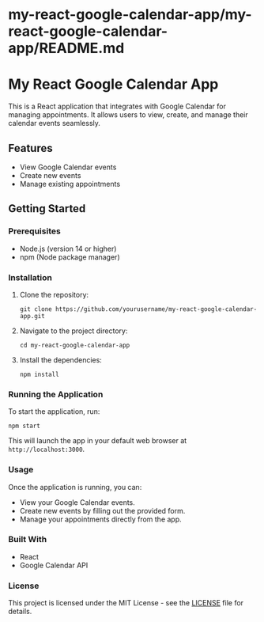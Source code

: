 # my-react-google-calendar-app/my-react-google-calendar-app/README.md

# My React Google Calendar App

This is a React application that integrates with Google Calendar for managing appointments. It allows users to view, create, and manage their calendar events seamlessly.

## Features

- View Google Calendar events
- Create new events
- Manage existing appointments

## Getting Started

### Prerequisites

- Node.js (version 14 or higher)
- npm (Node package manager)

### Installation

1. Clone the repository:
   ```
   git clone https://github.com/yourusername/my-react-google-calendar-app.git
   ```

2. Navigate to the project directory:
   ```
   cd my-react-google-calendar-app
   ```

3. Install the dependencies:
   ```
   npm install
   ```

### Running the Application

To start the application, run:
```
npm start
```
This will launch the app in your default web browser at `http://localhost:3000`.

### Usage

Once the application is running, you can:

- View your Google Calendar events.
- Create new events by filling out the provided form.
- Manage your appointments directly from the app.

### Built With

- React
- Google Calendar API

### License

This project is licensed under the MIT License - see the [LICENSE](LICENSE) file for details.